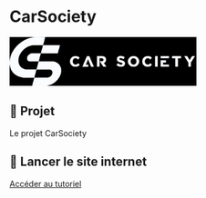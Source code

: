 # CarSociety

<div>
  <img src="img/CarSocietyBanner.png" style="width: 65%;">
</div>

## 📜 Projet

Le projet CarSociety 

## 🚀 Lancer le site internet
[Accéder au tutoriel](docs/run_website.md)